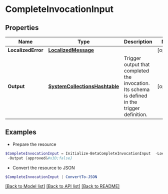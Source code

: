 # CompleteInvocationInput
## Properties

Name | Type | Description | Notes
------------ | ------------- | ------------- | -------------
**LocalizedError** | [**LocalizedMessage**](LocalizedMessage.md) |  | [optional] 
**Output** | [**SystemCollectionsHashtable**](.md) | Trigger output that completed the invocation. Its schema is defined in the trigger definition. | [optional] 

## Examples

- Prepare the resource
```powershell
$CompleteInvocationInput = Initialize-BetaCompleteInvocationInput  -LocalizedError null `
 -Output {approved&#x3D;false}
```

- Convert the resource to JSON
```powershell
$CompleteInvocationInput | ConvertTo-JSON
```

[[Back to Model list]](../README.md#documentation-for-models) [[Back to API list]](../README.md#documentation-for-api-endpoints) [[Back to README]](../README.md)

